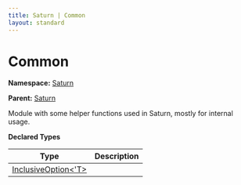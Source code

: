```yaml
---
title: Saturn | Common
layout: standard
---
```


# Common

**Namespace:** [Saturn](./saturn.html)

**Parent:** [Saturn](./saturn.html)

Module with some helper functions used in Saturn, mostly for internal usage.

**Declared Types**

| Type                                                          | Description |
|---------------------------------------------------------------|-------------|
| [InclusiveOption<'T>](./saturn-common-inclusiveoption-1.html) |             |
